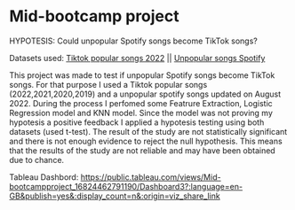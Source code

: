 # Mid-bootcamp project

HYPOTESIS: Could unpopular Spotify songs become TikTok songs? 

Datasets used: 
[Tiktok popular songs 2022](https://www.kaggle.com/datasets/sveta151/tiktok-popular-songs-2022) || 
[Unpopular songs Spotify](https://www.kaggle.com/datasets/estienneggx/spotify-unpopular-songs)

This project was made to test if unpopular Spotify songs become TikTok songs. For that purpose I used a Tiktok popular songs (2022,2021,2020,2019) and  a unpopular spotify songs updated on August 2022.
During the process I perfomed some Featrure Extraction, Logistic Regression model and KNN model. 
Since the model was not proving my hypotesis a positive feedback I applied a hypotesis testing using both datasets (used t-test). The result of the study are not statistically significant and there is not enough evidence to reject the null hypothesis.  This means that the results of the study are not reliable and may have been obtained due to chance. 

Tableau Dashbord: https://public.tableau.com/views/Mid-bootcampproject_16824462791190/Dashboard3?:language=en-GB&publish=yes&:display_count=n&:origin=viz_share_link


